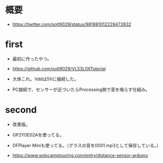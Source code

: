 # 概要

- https://twitter.com/solt9029/status/981881012228472832

# first

- 最初に作ったやつ。

- https://github.com/solt9029/VL53L0XTutorial

- 大体これ。Vddは5Vに接続した。

- PC接続で、センサーが近づいたらProcessing側で音を鳴らす仕組み。

# second

- 改善版。

- GP2Y0E02Aを使ってる。

- DFPlayer Miniも使ってる。（グラスの音を0001.mp3として保存している。）

- https://www.solocamptouring.com/entry/distance-sensor-arduino